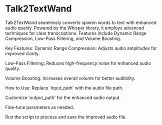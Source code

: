 # Talk2TextWand
Talk2TextWand seamlessly converts spoken words to text with enhanced audio quality. Powered by the Whisper library, it employs advanced techniques for clear transcriptions. Features include Dynamic Range Compression, Low-Pass Filtering, and Volume Boosting.

Key Features:
Dynamic Range Compression: Adjusts audio amplitudes for improved clarity.

Low-Pass Filtering: Reduces high-frequency noise for enhanced audio quality.

Volume Boosting: Increases overall volume for better audibility.


How to Use:
Replace 'input_path' with the audio file path.

Customize 'output_path' for the enhanced audio output.

Fine-tune parameters as needed.

Run the script to process and save the improved audio file.
